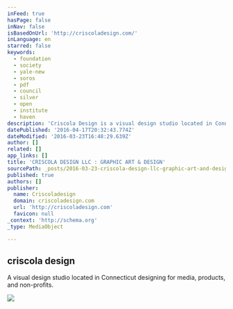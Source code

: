 ```yaml
---
inFeed: true
hasPage: false
inNav: false
isBasedOnUrl: 'http://criscoladesign.com/'
inLanguage: en
starred: false
keywords:
  - foundation
  - society
  - yale-new
  - soros
  - pdf
  - council
  - silver
  - open
  - institute
  - haven
description: 'Criscola Design is a visual design studio located in Connecticut designing for media, products, and non-profits.'
datePublished: '2016-04-17T20:32:43.774Z'
dateModified: '2016-03-23T16:48:29.639Z'
author: []
related: []
app_links: []
title: 'CRISCOLA DESIGN LLC : GRAPHIC ART & DESIGN'
sourcePath: _posts/2016-03-23-criscola-design-llc-graphic-art-and-design.md
published: true
authors: []
publisher:
  name: Criscoladesign
  domain: criscoladesign.com
  url: 'http://criscoladesign.com'
  favicon: null
_context: 'http://schema.org'
_type: MediaObject

---
```

<article style=""><h1>criscola design</h1><p>A visual design studio located in Connecticut designing for media, products, and non-profits.</p></article>

![](https://the-grid-user-content.s3-us-west-2.amazonaws.com/e3a8dc2d-130d-44bd-a8d2-73252ff2bc27.jpg)